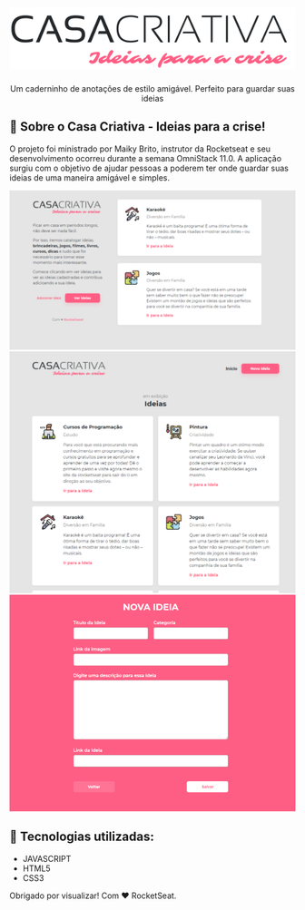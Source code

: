 <h1 align="center">
    <img width="600" src="public/logo.svg" />
</h1>

<p align="center">
Um caderninho de anotações de estilo amigável. Perfeito para guardar suas ideias
</p>

📌 Sobre o Casa Criativa - Ideias para a crise!
------------------
O projeto foi ministrado por Maiky Brito, instrutor da Rocketseat e seu desenvolvimento ocorreu durante a semana OmniStack 11.0. A aplicação surgiu com o objetivo de ajudar pessoas a poderem ter onde guardar suas ideias de uma maneira amigável e simples. 


<img src="imagens_tela/CasaCriativa.png" alt="page-home">
<img src="imagens_tela/VerIdeias.png" alt="page-new-idea">
<img src="imagens_tela/NovaIdeia.png" alt="page-view-idea">

🔧 Tecnologias utilizadas:
------------------

- JAVASCRIPT
- HTML5
- CSS3


Obrigado por visualizar! Com ❤ RocketSeat.
